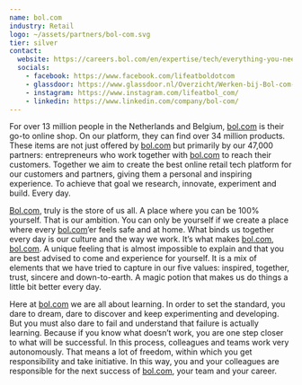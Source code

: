 ```yaml
---
name: bol.com
industry: Retail
logo: ~/assets/partners/bol-com.svg
tier: silver
contact:
  website: https://careers.bol.com/en/expertise/tech/everything-you-need-to-know-about-becoming-an-it-young-professional-at-bol-com/
  socials:
    - facebook: https://www.facebook.com/lifeatboldotcom
    - glassdoor: https://www.glassdoor.nl/Overzicht/Werken-bij-Bol-com-EI_IE838762.11,18.htm
    - instagram: https://www.instagram.com/lifeatbol_com/
    - linkedin: https://www.linkedin.com/company/bol-com/
---
```


For over 13 million people in the Netherlands and Belgium, [bol.com](https://bol.com/) is their go-to online shop. On our platform, they can find over 34 million products. These items are not just offered by [bol.com](https://bol.com/) but primarily by our 47,000 partners: entrepreneurs who work together with [bol.com](https://bol.com/) to reach their customers. Together we aim to create the best online retail tech platform for our customers and partners, giving them a personal and inspiring experience. To achieve that goal we research, innovate, experiment and build. Every day.

[Bol.com](https://bol.com/), truly is the store of us all. A place where you can be 100% yourself. That is our ambition. You can only be yourself if we create a place where every [bol.com](https://bol.com)’er feels safe and at home. What binds us together every day is our culture and the way we work. It’s what makes [bol.com](https://bol.com/), [bol.com](https://bol.com/). A unique feeling that is almost impossible to explain and that you are best advised to come and experience for yourself. It is a mix of elements that we have tried to capture in our five values: inspired, together, trust, sincere and down-to-earth. A magic potion that makes us do things a little bit better every day.

Here at [bol.com](https://bol.com/) we are all about learning. In order to set the standard, you dare to dream, dare to discover and keep experimenting and developing. But you must also dare to fail and understand that failure is actually learning. Because if you know what doesn’t work, you are one step closer to what will be successful. In this process, colleagues and teams work very autonomously. That means a lot of freedom, within which you get responsibility and take initiative. In this way, you and your colleagues are responsible for the next success of [bol.com](https://bol.com/), your team and your career.
